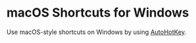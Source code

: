 # macOS Shortcuts for Windows

Use macOS-style shortcuts on Windows by using [AutoHotKey](https://www.autohotkey.com/).
